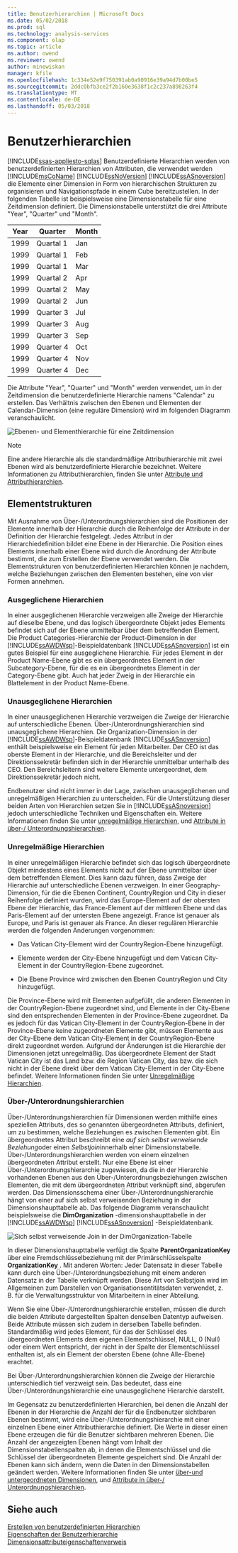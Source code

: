 ```yaml
---
title: Benutzerhierarchien | Microsoft Docs
ms.date: 05/02/2018
ms.prod: sql
ms.technology: analysis-services
ms.component: olap
ms.topic: article
ms.author: owend
ms.reviewer: owend
author: minewiskan
manager: kfile
ms.openlocfilehash: 1c334e52e9f750391ab0a90916e39a94d7b00be5
ms.sourcegitcommit: 2ddc0bfb3ce2f2b160e3638f1c2c237a898263f4
ms.translationtype: MT
ms.contentlocale: de-DE
ms.lasthandoff: 05/03/2018
---
```

# <a name="user-hierarchies"></a>Benutzerhierarchien
[!INCLUDE[ssas-appliesto-sqlas](../../includes/ssas-appliesto-sqlas.md)]
  Benutzerdefinierte Hierarchien werden von benutzerdefinierten Hierarchien von Attributen, die verwendet werden [!INCLUDE[msCoName](../../includes/msconame-md.md)] [!INCLUDE[ssNoVersion](../../includes/ssnoversion-md.md)] [!INCLUDE[ssASnoversion](../../includes/ssasnoversion-md.md)] die Elemente einer Dimension in Form von hierarchischen Strukturen zu organisieren und Navigationspfade in einem Cube bereitzustellen. In der folgenden Tabelle ist beispielsweise eine Dimensionstabelle für eine Zeitdimension definiert. Die Dimensionstabelle unterstützt die drei Attribute "Year", "Quarter" und "Month".  
  
|Year|Quarter|Month|  
|----------|-------------|-----------|  
|1999|Quartal 1|Jan|  
|1999|Quartal 1|Feb|  
|1999|Quartal 1|Mar|  
|1999|Quartal 2|Apr|  
|1999|Quartal 2|May|  
|1999|Quartal 2|Jun|  
|1999|Quarter 3|Jul|  
|1999|Quarter 3|Aug|  
|1999|Quarter 3|Sep|  
|1999|Quarter 4|Oct|  
|1999|Quarter 4|Nov|  
|1999|Quarter 4|Dec|  
  
 Die Attribute "Year", "Quarter" und "Month" werden verwendet, um in der Zeitdimension die benutzerdefinierte Hierarchie namens "Calendar" zu erstellen. Das Verhältnis zwischen den Ebenen und Elementen der Calendar-Dimension (eine reguläre Dimension) wird im folgenden Diagramm veranschaulicht.  
  
 ![Ebenen- und Elementhierarchie für eine Zeitdimension](../../analysis-services/multidimensional-models-olap-logical-dimension-objects/media/as-levelconcepts.gif "Ebenen- und Elementhierarchie für eine Zeitdimension")  
  
> [!NOTE]  
>  Eine andere Hierarchie als die standardmäßige Attributhierarchie mit zwei Ebenen wird als benutzerdefinierte Hierarchie bezeichnet. Weitere Informationen zu Attributhierarchien, finden Sie unter [Attribute und Attributhierarchien](../../analysis-services/multidimensional-models-olap-logical-dimension-objects/attributes-and-attribute-hierarchies.md).  
  
## <a name="member-structures"></a>Elementstrukturen  
 Mit Ausnahme von Über-/Unterordnungshierarchien sind die Positionen der Elemente innerhalb der Hierarchie durch die Reihenfolge der Attribute in der Definition der Hierarchie festgelegt. Jedes Attribut in der Hierarchiedefinition bildet eine Ebene in der Hierarchie. Die Position eines Elements innerhalb einer Ebene wird durch die Anordnung der Attribute bestimmt, die zum Erstellen der Ebene verwendet werden. Die Elementstrukturen von benutzerdefinierten Hierarchien können je nachdem, welche Beziehungen zwischen den Elementen bestehen, eine von vier Formen annehmen.  
  
### <a name="balanced-hierarchies"></a>Ausgeglichene Hierarchien  
 In einer ausgeglichenen Hierarchie verzweigen alle Zweige der Hierarchie auf dieselbe Ebene, und das logisch übergeordnete Objekt jedes Elements befindet sich auf der Ebene unmittelbar über dem betreffenden Element. Die Product Categories-Hierarchie der Product-Dimension in der [!INCLUDE[ssAWDWsp](../../includes/ssawdwsp-md.md)]-Beispieldatenbank [!INCLUDE[ssASnoversion](../../includes/ssasnoversion-md.md)] ist ein gutes Beispiel für eine ausgeglichene Hierarchie. Für jedes Element in der Product Name-Ebene gibt es ein übergeordnetes Element in der Subcategory-Ebene, für die es ein übergeordnetes Element in der Category-Ebene gibt. Auch hat jeder Zweig in der Hierarchie ein Blattelement in der Product Name-Ebene.  
  
### <a name="unbalanced-hierarchies"></a>Unausgeglichene Hierarchien  
 In einer unausgeglichenen Hierarchie verzweigen die Zweige der Hierarchie auf unterschiedliche Ebenen. Über-/Unterordnungshierarchien sind unausgeglichene Hierarchien. Die Organization-Dimension in der [!INCLUDE[ssAWDWsp](../../includes/ssawdwsp-md.md)]-Beispieldatenbank [!INCLUDE[ssASnoversion](../../includes/ssasnoversion-md.md)] enthält beispielsweise ein Element für jeden Mitarbeiter. Der CEO ist das oberste Element in der Hierarchie, und die Bereichsleiter und der Direktionssekretär befinden sich in der Hierarchie unmittelbar unterhalb des CEO. Den Bereichsleitern sind weitere Elemente untergeordnet, dem Direktionssekretär jedoch nicht.  
  
 Endbenutzer sind nicht immer in der Lage, zwischen unausgeglichenen und unregelmäßigen Hierarchien zu unterscheiden. Für die Unterstützung dieser beiden Arten von Hierarchien setzen Sie in [!INCLUDE[ssASnoversion](../../includes/ssasnoversion-md.md)] jedoch unterschiedliche Techniken und Eigenschaften ein. Weitere Informationen finden Sie unter [unregelmäßige Hierarchien](../../analysis-services/multidimensional-models/user-defined-hierarchies-ragged-hierarchies.md), und [Attribute in über-/ Unterordnungshierarchien](../../analysis-services/multidimensional-models/parent-child-dimension-attributes.md).  
  
### <a name="ragged-hierarchies"></a>Unregelmäßige Hierarchien  
 In einer unregelmäßigen Hierarchie befindet sich das logisch übergeordnete Objekt mindestens eines Elements nicht auf der Ebene unmittelbar über dem betreffenden Element. Dies kann dazu führen, dass Zweige der Hierarchie auf unterschiedliche Ebenen verzweigen. In einer Geography-Dimension, für die die Ebenen Continent, CountryRegion und City in dieser Reihenfolge definiert wurden, wird das Europe-Element auf der obersten Ebene der Hierarchie, das France-Element auf der mittleren Ebene und das Paris-Element auf der untersten Ebene angezeigt. France ist genauer als Europe, und Paris ist genauer als France. An dieser regulären Hierarchie werden die folgenden Änderungen vorgenommen:  
  
-   Das Vatican City-Element wird der CountryRegion-Ebene hinzugefügt.  
  
-   Elemente werden der City-Ebene hinzugefügt und dem Vatican City-Element in der CountryRegion-Ebene zugeordnet.  
  
-   Die Ebene Province wird zwischen den Ebenen CountryRegion und City hinzugefügt.  
  
 Die Province-Ebene wird mit Elementen aufgefüllt, die anderen Elementen in der CountryRegion-Ebene zugeordnet sind, und Elemente in der City-Ebene sind den entsprechenden Elementen in der Province-Ebene zugeordnet. Da es jedoch für das Vatican City-Element in der CountryRegion-Ebene in der Province-Ebene keine zugeordneten Elemente gibt, müssen Elemente aus der City-Ebene dem Vatican City-Element in der CountryRegion-Ebene direkt zugeordnet werden. Aufgrund der Änderungen ist die Hierarchie der Dimensionen jetzt unregelmäßig. Das übergeordnete Element der Stadt Vatican City ist das Land bzw. die Region Vatican City, das bzw. die sich nicht in der Ebene direkt über dem Vatican City-Element in der City-Ebene befindet. Weitere Informationen finden Sie unter [Unregelmäßige Hierarchien](../../analysis-services/multidimensional-models/user-defined-hierarchies-ragged-hierarchies.md).  
  
### <a name="parent-child-hierarchies"></a>Über-/Unterordnungshierarchien  
 Über-/Unterordnungshierarchien für Dimensionen werden mithilfe eines speziellen Attributs, des so genannten übergeordneten Attributs, definiert, um zu bestimmen, welche Beziehungen es zwischen Elementen gibt. Ein übergeordnetes Attribut beschreibt eine *auf sich selbst verweisende Beziehung*oder einen *Selbstjoin*innerhalb einer Dimensionstabelle. Über-/Unterordnungshierarchien werden von einem einzelnen übergeordneten Attribut erstellt. Nur eine Ebene ist einer Über-/Unterordnungshierarchie zugewiesen, da die in der Hierarchie vorhandenen Ebenen aus den Über-/Unterordnungsbeziehungen zwischen Elementen, die mit dem übergeordneten Attribut verknüpft sind, abgerufen werden. Das Dimensionsschema einer Über-/Unterordnungshierarchie hängt von einer auf sich selbst verweisenden Beziehung in der Dimensionshaupttabelle ab. Das folgende Diagramm veranschaulicht beispielsweise die **DimOrganization** -dimensionshaupttabelle in der [!INCLUDE[ssAWDWsp](../../includes/ssawdwsp-md.md)] [!INCLUDE[ssASnoversion](../../includes/ssasnoversion-md.md)] -Beispieldatenbank.  
  
 ![Sich selbst verweisende Join in der DimOrganization-Tabelle](../../analysis-services/multidimensional-models/media/dimorganization.gif "sich selbst verweisende Join in der DimOrganization-Tabelle")  
  
 In dieser Dimensionshaupttabelle verfügt die Spalte **ParentOrganizationKey** über eine Fremdschlüsselbeziehung mit der Primärschlüsselspalte **OrganizationKey** . Mit anderen Worten: Jeder Datensatz in dieser Tabelle kann durch eine Über-/Unterordnungsbeziehung mit einem anderen Datensatz in der Tabelle verknüpft werden. Diese Art von Selbstjoin wird im Allgemeinen zum Darstellen von Organisationsentitätsdaten verwendet, z. B. für die Verwaltungsstruktur von Mitarbeitern in einer Abteilung.  
  
 Wenn Sie eine Über-/Unterordnungshierarchie erstellen, müssen die durch die beiden Attribute dargestellten Spalten denselben Datentyp aufweisen. Beide Attribute müssen sich zudem in derselben Tabelle befinden. Standardmäßig wird jedes Element, für das der Schlüssel des übergeordneten Elements dem eigenen Elementschlüssel, NULL, 0 (Null) oder einem Wert entspricht, der nicht in der Spalte der Elementschlüssel enthalten ist, als ein Element der obersten Ebene (ohne Alle-Ebene) erachtet.  
  
 Bei Über-/Unterordnungshierarchien können die Zweige der Hierarchie unterschiedlich tief verzweigt sein. Das bedeutet, dass eine Über-/Unterordnungshierarchie eine unausgeglichene Hierarchie darstellt.  
  
 Im Gegensatz zu benutzerdefinierten Hierarchien, bei denen die Anzahl der Ebenen in der Hierarchie die Anzahl der für die Endbenutzer sichtbaren Ebenen bestimmt, wird eine Über-/Unterordnungshierarchie mit einer einzelnen Ebene einer Attributhierarchie definiert. Die Werte in dieser einen Ebene erzeugen die für die Benutzer sichtbaren mehreren Ebenen. Die Anzahl der angezeigten Ebenen hängt vom Inhalt der Dimensionstabellenspalten ab, in denen die Elementschlüssel und die Schlüssel der übergeordneten Elemente gespeichert sind. Die Anzahl der Ebenen kann sich ändern, wenn die Daten in den Dimensionstabellen geändert werden. Weitere Informationen finden Sie unter [über-und untergeordneten Dimensionen](../../analysis-services/multidimensional-models/parent-child-dimension.md), und [Attribute in über-/ Unterordnungshierarchien](../../analysis-services/multidimensional-models/parent-child-dimension-attributes.md).  
  
## <a name="see-also"></a>Siehe auch  
 [Erstellen von benutzerdefinierten Hierarchien](../../analysis-services/multidimensional-models/user-defined-hierarchies-create.md)   
 [Eigenschaften der Benutzerhierarchie](../../analysis-services/multidimensional-models-olap-logical-dimension-objects/user-hierarchies-properties.md)   
 [Dimensionsattributeigenschaftenverweis](../../analysis-services/multidimensional-models/dimension-attribute-properties-reference.md)  
  
  
